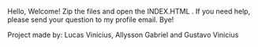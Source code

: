 Hello, Welcome!
Zip the files and open the INDEX.HTML .
If you need help, please send your question to my profile email.  Bye!

Project made by: Lucas Vinicius, Allysson Gabriel and Gustavo Vinicius
